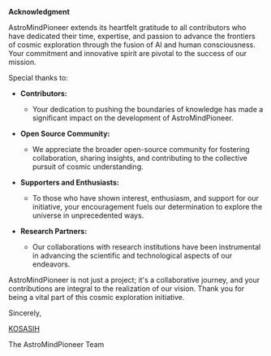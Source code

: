 **Acknowledgment**

AstroMindPioneer extends its heartfelt gratitude to all contributors who have dedicated their time, expertise, and passion to advance the frontiers of cosmic exploration through the fusion of AI and human consciousness. Your commitment and innovative spirit are pivotal to the success of our mission.

Special thanks to:

- **Contributors:**
  - Your dedication to pushing the boundaries of knowledge has made a significant impact on the development of AstroMindPioneer.

- **Open Source Community:**
  - We appreciate the broader open-source community for fostering collaboration, sharing insights, and contributing to the collective pursuit of cosmic understanding.

- **Supporters and Enthusiasts:**
  - To those who have shown interest, enthusiasm, and support for our initiative, your encouragement fuels our determination to explore the universe in unprecedented ways.

- **Research Partners:**
  - Our collaborations with research institutions have been instrumental in advancing the scientific and technological aspects of our endeavors.

AstroMindPioneer is not just a project; it's a collaborative journey, and your contributions are integral to the realization of our vision. Thank you for being a vital part of this cosmic exploration initiative.

Sincerely,

[KOSASIH](https://www.linkedin.com/in/kosasih-81b46b5a) 


The AstroMindPioneer Team
